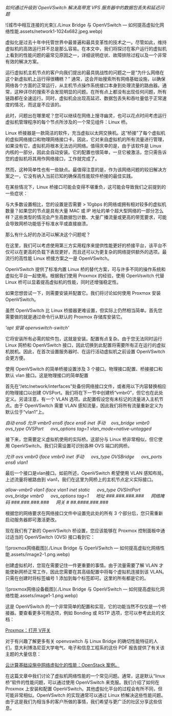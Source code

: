 *如何通过升级到 OpenVSwitch 解决高带宽 VPS 服务器中的数据包丢失和延迟问题*

![城市中相互连接的光束](./Linux Bridge 与 OpenVSwitch — 如何提高虚拟化网络性能.assets/network1-1024x682.jpeg.webp)

虚拟化是过去十年中托管世界中最普遍和最具变革性的技术之一。尽管如此，维持虚拟机的高效运行并不总是那么容易。在本文中，我们将探讨在客户运行的虚拟机上看到的性能问题的最常见原因之一，详细说明症状、故障排除过程以及一个非常有效的解决方案。

运行虚拟机主机节点的客户向我们提出的最具挑战性的问题之一是“为什么网络在这个新虚拟机上运行得很糟糕？” 通常，这会开始搜索所有网络基础设施，以确保网络各个方面的正常运行，从主机节点操作系统接口本身到处理流量的路由器。通常，这种详尽的搜索不会发现明显的问题。在所有点上都没有出现任何问题，所有链路都在全速运行。同时，虚拟机会出现高延迟、数据包丢失和吞吐量低于正常速度的情况，而这是不应该的。

此时，问题出在哪里呢？您可以继续在网络上搜寻幽灵，也可以花点时间考虑运行虚拟机管理程序的每个节点所涉及的一个常见组件：Linux 桥。

Linux 桥接器是一款简洁的软件，充当虚拟以太网交换机。这“桥接”了每个虚拟机的虚拟网络接口和物理网络接口卡。因此，它对来自虚拟机的所有流量进行管理，如果没有它，虚拟机将根本无法访问网络。值得庆幸的是，由于该软件是 Linux 内核的一部分，因此会自动安装。它的配置也很简单，一旦它被激活，您只需告诉您的虚拟机将其用作网络接口，工作就完成了。

然而，这种简单性也有一些缺点。最值得注意的是，作为该网络问题的较旧解决方案之一，它没有纳入当前已知的确保高性能软件桥接的最佳实践。 

在某些情况下，Linux 桥接口可能会变得不堪重负，这可能会导致我们之前提到的一些症状：

与大多数设置相比，您的设置是否需要 > 10gbps 的网络或拥有相对较多的虚拟机数量？如果您的节点是具有大量 MAC 或 IP 地址的单个超大型网络的一部分怎么样？这些类型的情况会产生高数据包计数、大量广播流量或更高的带宽要求，可能会导致网桥功能低于标准水平或直接崩溃。

那么有什么好的办法可以解决这个问题呢？ 

在这里，我们可以考虑使用第三方实用程序来提供性能更好的桥接平台，该平台不仅可以在更高的负载下表现更好，而且还可以为更复杂的网络提供额外的选项。最流行的高性能 Linux 桥接方案之一是 OpenVSwitch。

OpenVSwitch 提供了标准内置 Linux 桥的替代方案，可与许多不同的操作系统和虚拟化平台一起使用。根据我们使用 Proxmox 的经验，使用 OpenVswitch 代替 Linux 桥可以显着提高虚拟机的性能，同时还增强稳定性。

如果您想尝试一下，则需要安装并配置它。我们将讨论如何使用 Proxmox 安装 OpenVSwitch。

虽然 OpenVSwitch 比 Linux 桥接器更难设置，但实际上仍然相当简单。首先您需要做的就是通过命令行从默认的 Proxmox 存储库安装它。 

*'apt 安装 openvswitch-switch'*

它将安装所有必需的软件包，这就是安装。配置有点复杂。由于您无法同时运行 Linux 网桥和 OpenVSwitch 接口，因此切换到此配置将需要所有正在运行的虚拟机脱机。因此，在首次设置服务器时、在运行活动虚拟机之前设置 OpenVSwitch 会更方便。

使用 OpenVSwitch 的简单桥接设置涉及 3 个接口。物理接口配置、桥接接口和默认 vlan 接口。这是物理接口的简单配置

首先在“/etc/network/interfaces”处备份网络接口文件，或者用以下内容替换相应的物理接口以创建 OVSPort。我们将在下一节中创建桥“vmbr0”，但它也在此处定义。另请注意，有一个 VLAN 选项。此配置假设您有未标记的流量进入主机节点。由于 OpenVSwitch 需要 VLAN 感知流量，因此我们将所有流量重新定义为默认位于“vlan1”上。

*自动 ens6
允许 vmbr0 ens6
iface ens6 inet 手动
 ovs_bridge vmbr0
  ovs_type OVSPort
  ovs_options tag=1 vlan_mode=native-untagged*

接下来，您需要定义虚拟机使用的实际桥。这部分与 Linux 桥非常相似，但它使用 OpenVSwitch。我们只需设置可识别各种 OVS 端口的网桥。

*允许 ovs vmbr0
iface vmbr0 inet 手动
  ovs_type OVSBridge
  ovs_ports ens6 vlan1*

最后一个接口是vlan接口。如前所述，OpenVSwitch 希望使用 VLAN 感知布局。上述流量将被路由到 vlan1，我们在这里为网桥上的主机节点定义实际接口。 

*allow-vmbr0 vlan1
iface vlan1 inet static
  ovs_type OVSIntPort
  ovs_bridge vmbr0
  ovs_options tag=1
  地址 ###.###.###.###
  网络掩码 ###.###.###.###
  网关 # ##.####.###.###*

根据您的网络要求在网络接口文件中设置完此处的所有 3 个部分后，您只需重新启动服务器即可激活更改。 

现在我们有了新的 OpenVSwitch 桥设置，您应该能够在 Proxmox 控制面板中通过适当的 OpenVSwitch (OVS) 接口看到它：

![proxmox网络截图](./Linux Bridge 与 OpenVSwitch — 如何提高虚拟化网络性能.assets/image2-1.png.webp)

创建虚拟机时，您现在需要记住一件更重要的事情。由于流量需要了解 VLAN 才能使新网桥正常工作，因此您需要在其高级配置中将每个虚拟机连接到该 VLAN。只需在创建时将标签编号 1 添加到每个标签即可。这里的所有都是它的。

![proxmox网络设备截图](./Linux Bridge 与 OpenVSwitch — 如何提高虚拟化网络性能.assets/image1-1.png.webp)

这是 OpenVSwitch 的一个非常简单的配置和实现，它的功能当然不仅仅是一个桥接器。要查看更多可用选项，例如 Bonding 或 RSTP 选项，您可以参考此处的文档：

[Proxmox：打开 V](https://pve.proxmox.com/wiki/Open_vSwitch)[开关](https://pve.proxmox.com/wiki/Open_vSwitch)

对于有兴趣了解更多有关 openvswitch 与 Linux Bridge 的确切性能特征的人们，意大利博洛尼亚大学电气、电子和信息工程系的这份 PDF 报告提供了有关该主题的大量信息：

[云计算基础设施中网络虚拟化的性能：OpenStack 案例。](https://ioflood.com/s3-5-callegati-performance.pdf)

在这篇文章中我们讨论了虚拟机网络性能的一个常见问题。通常，这是默认“linux 桥”软件的性能问题，可以通过使用 OpenVSwitch 来克服。我们介绍了如何在 Proxmox 上安装和配置 OpenVSwitch。其他虚拟化平台的过程会有所不同，但可能非常相似。OpenVSwitch 的实现通常可以通过 Linux 桥解决这些性能问题。由于这是我们为相当多的客户所做的事情，我们希望与更广泛的社区分享这些信息。